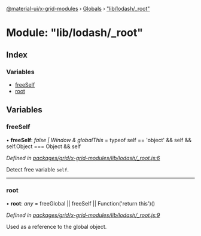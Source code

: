 [@material-ui/x-grid-modules](../README.md) › [Globals](../globals.md) › ["lib/lodash/\_root"](_lib_lodash__root_.md)

# Module: "lib/lodash/\_root"

## Index

### Variables

- [freeSelf](_lib_lodash__root_.md#freeself)
- [root](_lib_lodash__root_.md#root)

## Variables

### freeSelf

• **freeSelf**: _false | Window & globalThis_ = typeof self == 'object' && self && self.Object === Object && self

_Defined in [packages/grid/x-grid-modules/lib/lodash/\_root.js:6](https://github.com/mui-org/material-ui-x/blob/a679779/packages/grid/x-grid-modules/lib/lodash/_root.js#L6)_

Detect free variable `self`.

---

### root

• **root**: _any_ = freeGlobal || freeSelf || Function('return this')()

_Defined in [packages/grid/x-grid-modules/lib/lodash/\_root.js:9](https://github.com/mui-org/material-ui-x/blob/a679779/packages/grid/x-grid-modules/lib/lodash/_root.js#L9)_

Used as a reference to the global object.
